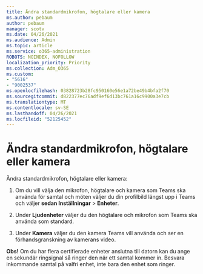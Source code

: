 ```yaml
---
title: Ändra standardmikrofon, högtalare eller kamera
ms.author: pebaum
author: pebaum
manager: scotv
ms.date: 04/26/2021
ms.audience: Admin
ms.topic: article
ms.service: o365-administration
ROBOTS: NOINDEX, NOFOLLOW
localization_priority: Priority
ms.collection: Adm_O365
ms.custom:
- "5616"
- "9002537"
ms.openlocfilehash: 03828723b28fc950160e56e1a72be49b4bfa2f70
ms.sourcegitcommit: d822377ec76adf9ef6d13bc761a16c9900a3e7cb
ms.translationtype: MT
ms.contentlocale: sv-SE
ms.lasthandoff: 04/26/2021
ms.locfileid: "52125452"
---
```

# <a name="change-your-default-mic-speaker-or-camera"></a>Ändra standardmikrofon, högtalare eller kamera

Ändra standardmikrofon, högtalare eller kamera:

1. Om du vill välja den mikrofon, högtalare och kamera som Teams ska använda för samtal och möten väljer du din profilbild längst upp i Teams och väljer **sedan Inställningar**  >  **Enheter**.

1. Under **Ljudenheter** väljer du den högtalare och mikrofon som Teams ska använda som standard. 

1. Under **Kamera** väljer du den kamera Teams vill använda och ser en förhandsgranskning av kamerans video. 

**Obs!** Om du har flera certifierade enheter anslutna till datorn kan du ange en sekundär ringsignal så ringer den när ett samtal kommer in. Besvara inkommande samtal på valfri enhet, inte bara den enhet som ringer.